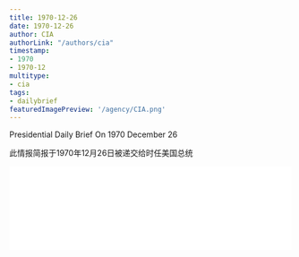 ```yaml
---
title: 1970-12-26
date: 1970-12-26
author: CIA 
authorLink: "/authors/cia"
timestamp: 
- 1970
- 1970-12
multitype: 
- cia
tags: 
- dailybrief
featuredImagePreview: '/agency/CIA.png'
---
```



Presidential Daily Brief On 1970 December 26

此情报简报于1970年12月26日被递交给时任美国总统

<!--more-->





<div id="over" style="width:100%; overflow:hidden"> <iframe id="sFrame" name="sFrame" frameborder="no" border="0"  allowfullscreen marginwidth="0" scrolling="no" src = " /CIA/1970-12-26.html "  style = " position:absulute; width: 806px; top: 300;" > </iframe> </div>